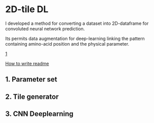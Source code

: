 # 2D-tile DL
I developed a method for converting a dataset into 2D-dataframe for convoluted neural network prediction.

Its permits data augmentation for deep-learning linking the pattern containing amino-acid position and the physical parameter.

[1](#1)

[How to write readme](https://docs.github.com/ja/github/writing-on-github/basic-writing-and-formatting-syntax)




## 1. Parameter set





## 2. Tile generator






## 3. CNN Deeplearning



